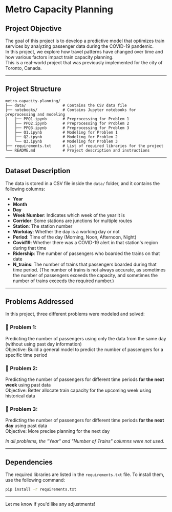 # Metro Capacity Planning

## Project Objective

The goal of this project is to develop a predictive model that optimizes train services by analyzing passenger data during the COVID-19 pandemic.  
In this project, we explore how travel patterns have changed over time and how various factors impact train capacity planning.  
This is a real-world project that was previously implemented for the city of Toronto, Canada.

---

## Project Structure

```
metro-capacity-planning/
├── data/                # Contains the CSV data file
├── notebooks/           # Contains Jupyter notebooks for preprocessing and modeling
│   ├── PPQ1.ipynb       # Preprocessing for Problem 1
│   ├── PPQ2.ipynb       # Preprocessing for Problem 2
│   ├── PPQ3.ipynb       # Preprocessing for Problem 3
│   ├── Q1.ipynb         # Modeling for Problem 1
│   ├── Q2.ipynb         # Modeling for Problem 2
│   └── Q3.ipynb         # Modeling for Problem 3
├── requirements.txt     # List of required libraries for the project
└── README.md            # Project description and instructions
```

---

## Dataset Description

The data is stored in a CSV file inside the `data/` folder, and it contains the following columns:

- **Year**  
- **Month**  
- **Day**  
- **Week Number**: Indicates which week of the year it is  
- **Corridor**: Some stations are junctions for multiple routes  
- **Station**: The station number  
- **Workday**: Whether the day is a working day or not  
- **Period**: Time of the day (Morning, Noon, Afternoon, Night)  
- **Covid19**: Whether there was a COVID-19 alert in that station's region during that time  
- **Ridership**: The number of passengers who boarded the trains on that date  
- **N_trains**: The number of trains that passengers boarded during that time period. (The number of trains is not always accurate, as sometimes the number of passengers exceeds the capacity, and sometimes the number of trains exceeds the required number.)

---

## Problems Addressed

In this project, three different problems were modeled and solved:

### 🔹 Problem 1:
Predicting the number of passengers using only the data from the same day (without using past day information)  
Objective: Build a general model to predict the number of passengers for a specific time period

### 🔹 Problem 2:
Predicting the number of passengers for different time periods **for the next week** using past data  
Objective: Better allocate train capacity for the upcoming week using historical data

### 🔹 Problem 3:
Predicting the number of passengers for different time periods **for the next day** using past data  
Objective: More precise planning for the next day

*In all problems, the "Year" and "Number of Trains" columns were not used.*

---

## Dependencies

The required libraries are listed in the `requirements.txt` file. To install them, use the following command:

```bash
pip install -r requirements.txt
```

---

Let me know if you'd like any adjustments!
